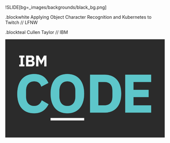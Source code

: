 !SLIDE[bg=_images/backgrounds/black_bg.png]

.blockwhite Applying Object Character Recognition and Kubernetes to Twitch // LFNW

.blockteal Cullen Taylor // IBM


![IBM Code Logo](../_images/ibm_code_big.png)
